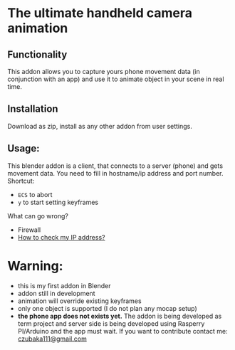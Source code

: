 # The ultimate handheld camera animation

## Functionality
This addon allows you to capture yours phone movement data (in conjunction with an app) and use it to animate object in your scene  in real time.

## Installation 
Download as zip, install as any other addon from user settings.

## Usage:
This blender addon is a client, that connects to a server (phone) and gets movement data. You need to fill in hostname/ip address and port number. 
Shortcut:
  - `ECS` to abort
  - `y` to start setting keyframes

What can go wrong? 
  - Firewall
  - [How to check my IP address?](http://www.howtofindmyipaddress.com/)

# Warning:
  - this is my first addon in Blender
  - addon still in development
  - animation will override existing keyframes
  - only one object is supported (I do not plan any mocap setup)
  - **the phone app does not exists yet.** The addon is being developed as term project and server side is being developed using Rasperry PI/Arduino and the app must wait. If you want to contribute contact me: czubaka111@gmail.com
